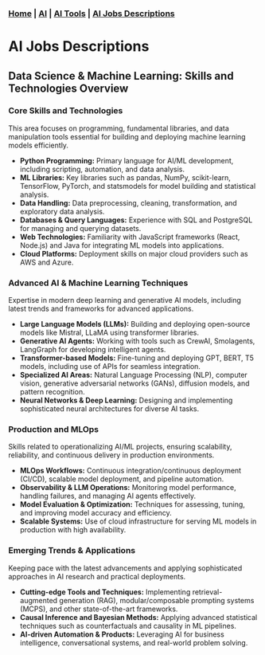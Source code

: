 <html lang="en">
<head>
  <meta charset="UTF-8">
  <meta name="viewport" content="width=device-width, initial-scale=1.0">
</head>
<body>
      <div>
          <h3 tabindex="-1" class="heading-element" dir="auto">
            <a href="">Home</a> |
            <a href="AIGlossary.md">AI</a> |
            <a href="">AI Tools</a> |
            <a href="JobsDescription.md">AI Jobs Descriptions</a>
          </h3>
      </div>
  <div class="container">
    <h1>AI Jobs Descriptions</h1>
    <div class="grid">
     <div class="card">

 <div class="card"> <h2>Data Science & Machine Learning: Skills and Technologies Overview</h2> <h3>Core Skills and Technologies</h3> <p>This area focuses on programming, fundamental libraries, and data manipulation tools essential for building and deploying machine learning models efficiently.</p> <ul> <li><strong>Python Programming:</strong> Primary language for AI/ML development, including scripting, automation, and data analysis.</li> <li><strong>ML Libraries:</strong> Key libraries such as pandas, NumPy, scikit-learn, TensorFlow, PyTorch, and statsmodels for model building and statistical analysis.</li> <li><strong>Data Handling:</strong> Data preprocessing, cleaning, transformation, and exploratory data analysis.</li> <li><strong>Databases & Query Languages:</strong> Experience with SQL and PostgreSQL for managing and querying datasets.</li> <li><strong>Web Technologies:</strong> Familiarity with JavaScript frameworks (React, Node.js) and Java for integrating ML models into applications.</li> <li><strong>Cloud Platforms:</strong> Deployment skills on major cloud providers such as AWS and Azure.</li> </ul> <h3>Advanced AI & Machine Learning Techniques</h3> <p>Expertise in modern deep learning and generative AI models, including latest trends and frameworks for advanced applications.</p> <ul> <li><strong>Large Language Models (LLMs):</strong> Building and deploying open-source models like Mistral, LLaMA using transformer libraries.</li> <li><strong>Generative AI Agents:</strong> Working with tools such as CrewAI, Smolagents, LangGraph for developing intelligent agents.</li> <li><strong>Transformer-based Models:</strong> Fine-tuning and deploying GPT, BERT, T5 models, including use of APIs for seamless integration.</li> <li><strong>Specialized AI Areas:</strong> Natural Language Processing (NLP), computer vision, generative adversarial networks (GANs), diffusion models, and pattern recognition.</li> <li><strong>Neural Networks & Deep Learning:</strong> Designing and implementing sophisticated neural architectures for diverse AI tasks.</li> </ul> <h3>Production and MLOps</h3> <p>Skills related to operationalizing AI/ML projects, ensuring scalability, reliability, and continuous delivery in production environments.</p> <ul> <li><strong>MLOps Workflows:</strong> Continuous integration/continuous deployment (CI/CD), scalable model deployment, and pipeline automation.</li> <li><strong>Observability & LLM Operations:</strong> Monitoring model performance, handling failures, and managing AI agents effectively.</li> <li><strong>Model Evaluation & Optimization:</strong> Techniques for assessing, tuning, and improving model accuracy and efficiency.</li> <li><strong>Scalable Systems:</strong> Use of cloud infrastructure for serving ML models in production with high availability.</li> </ul> <h3>Emerging Trends & Applications</h3> <p>Keeping pace with the latest advancements and applying sophisticated approaches in AI research and practical deployments.</p> <ul> <li><strong>Cutting-edge Tools and Techniques:</strong> Implementing retrieval-augmented generation (RAG), modular/composable prompting systems (MCPS), and other state-of-the-art frameworks.</li> <li><strong>Causal Inference and Bayesian Methods:</strong> Applying advanced statistical techniques such as counterfactuals and causality in ML pipelines.</li> <li><strong>AI-driven Automation & Products:</strong> Leveraging AI for business intelligence, conversational systems, and real-world problem solving.</li> </ul> </div>
  
</div>
</div>
